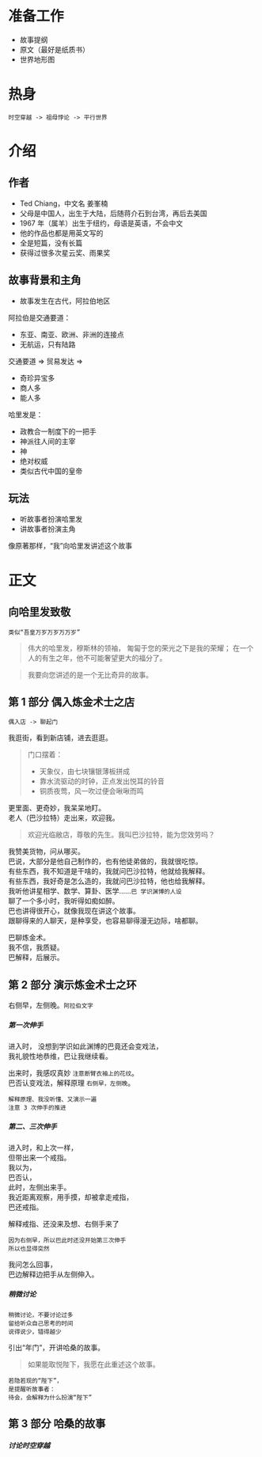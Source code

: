 # 准备工作
+ 故事提纲
+ 原文（最好是纸质书）
+ 世界地形图


# 热身
```
时空穿越 -> 祖母悖论 -> 平行世界
```

# 介绍
## 作者

+ Ted Chiang，中文名 姜峯楠
+ 父母是中国人，出生于大陆，后随蒋介石到台湾，再后去美国
+ 1967 年（属羊）出生于纽约，母语是英语，不会中文
+ 他的作品也都是用英文写的
+ 全是短篇，没有长篇
+ 获得过很多次星云奖、雨果奖


## 故事背景和主角

+ 故事发生在古代，阿拉伯地区

阿拉伯是交通要道：
+ 东亚、南亚、欧洲、非洲的连接点
+ 无航运，只有陆路

交通要道 => 贸易发达 =>
+ 奇珍异宝多
+ 商人多
+ 能人多


哈里发是：
+ 政教合一制度下的一把手
+ 神派往人间的主宰
+ 神
+ 绝对权威
+ 类似古代中国的皇帝


## 玩法

+ 听故事者扮演哈里发
+ 讲故事者扮演主角

像原著那样，“我”向哈里发讲述这个故事


# 正文

## 向哈里发致敬

```
类似“吾皇万岁万岁万万岁”
```

> 伟大的哈里发，穆斯林的领袖，
> 匍匐于您的荣光之下是我的荣耀；
> 在一个人的有生之年，他不可能奢望更大的福分了。

> 我要向您讲述的是一个无比奇异的故事。


## 第 1 部分 偶入炼金术士之店

```
偶入店 -> 聊起门
```

我逛街，看到新店铺，进去逛逛。

> 门口摆着：
> + 天象仪，由七块镶银薄板拼成
> + 靠水流驱动的时钟，正点发出悦耳的铃音
> + 铜质夜莺，风一吹过便会啾啾而鸣

更里面、更奇妙，我呆呆地盯。  
老人（巴沙拉特）走出来，欢迎我。

> 欢迎光临敝店，尊敬的先生。我叫巴沙拉特，能为您效劳吗？

我赞美货物，问从哪买。  
巴说，大部分是他自己制作的，也有他徒弟做的，我就很吃惊。  
有些东西，我不知道是干啥的，我就问巴沙拉特，他就给我解释。  
有些东西，我好奇是怎么造的，我就问巴沙拉特，他也给我解释。  
我听他讲星相学、数学、算卦、医学……```巴 学识渊博的人设```  
聊了一个多小时，我听得如痴如醉。  
巴也讲得很开心，就像我现在讲这个故事。  
跟聊得来的人聊天，是种享受，也容易聊得漫无边际，啥都聊。  

巴聊炼金术。  
我不信，我质疑。  
巴解释，后展示。  


## 第 2 部分 演示炼金术士之环

右侧早，左侧晚。```阿拉伯文字```  
  
##### 第一次伸手

进入时，
没想到学识如此渊博的巴竟还会变戏法，  
我礼貌性地恭维，巴让我继续看。  

出来时，我感叹真妙 ```注意断臂衣袖上的花纹```。  
巴否认变戏法，解释原理 ```右侧早，左侧晚```。  

```
解释原理、我没听懂、又演示一遍
注意 3 次伸手的推进  
```

##### 第二、三次伸手

进入时，和上次一样，  
但带出来一个戒指。  
我以为，  
巴否认，  
此时，左侧出来手。  
我近距离观察，用手摸，却被拿走戒指，  
巴还戒指。  

解释戒指、还没来及想、右侧手来了

```
因为右侧早，所以巴此时还没开始第三次伸手  
所以也显得突然  
```

我问怎么回事，  
巴边解释边把手从左侧伸入。

##### 稍微讨论

```
稍微讨论，不要讨论过多
留给听众自己思考的时间
说得说少，错得越少  
```

引出“年门”，开讲哈桑的故事。

> 如果能取悦陛下，我愿在此重述这个故事。

```
若隐若现的“陛下”，
是提醒听故事者：
待会，会解释为什么扮演“陛下”  
```

## 第 3 部分 哈桑的故事

##### 讨论时空穿越

